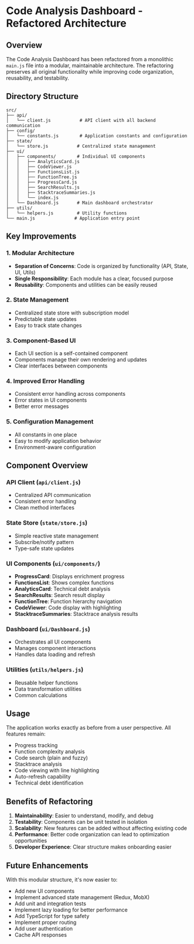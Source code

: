 # Code Analysis Dashboard - Refactored Architecture

## Overview

The Code Analysis Dashboard has been refactored from a monolithic `main.js` file into a modular, maintainable architecture. The refactoring preserves all original functionality while improving code organization, reusability, and testability.

## Directory Structure

```
src/
├── api/
│   └── client.js           # API client with all backend communication
├── config/
│   └── constants.js        # Application constants and configuration
├── state/
│   └── store.js           # Centralized state management
├── ui/
│   ├── components/        # Individual UI components
│   │   ├── AnalyticsCard.js
│   │   ├── CodeViewer.js
│   │   ├── FunctionsList.js
│   │   ├── FunctionTree.js
│   │   ├── ProgressCard.js
│   │   ├── SearchResults.js
│   │   ├── StacktraceSummaries.js
│   │   └── index.js
│   └── Dashboard.js       # Main dashboard orchestrator
├── utils/
│   └── helpers.js         # Utility functions
└── main.js               # Application entry point

```

## Key Improvements

### 1. Modular Architecture
- **Separation of Concerns**: Code is organized by functionality (API, State, UI, Utils)
- **Single Responsibility**: Each module has a clear, focused purpose
- **Reusability**: Components and utilities can be easily reused

### 2. State Management
- Centralized state store with subscription model
- Predictable state updates
- Easy to track state changes

### 3. Component-Based UI
- Each UI section is a self-contained component
- Components manage their own rendering and updates
- Clear interfaces between components

### 4. Improved Error Handling
- Consistent error handling across components
- Error states in UI components
- Better error messages

### 5. Configuration Management
- All constants in one place
- Easy to modify application behavior
- Environment-aware configuration

## Component Overview

### API Client (`api/client.js`)
- Centralized API communication
- Consistent error handling
- Clean method interfaces

### State Store (`state/store.js`)
- Simple reactive state management
- Subscribe/notify pattern
- Type-safe state updates

### UI Components (`ui/components/`)
- **ProgressCard**: Displays enrichment progress
- **FunctionsList**: Shows complex functions
- **AnalyticsCard**: Technical debt analysis
- **SearchResults**: Search result display
- **FunctionTree**: Function hierarchy navigation
- **CodeViewer**: Code display with highlighting
- **StacktraceSummaries**: Stacktrace analysis results

### Dashboard (`ui/Dashboard.js`)
- Orchestrates all UI components
- Manages component interactions
- Handles data loading and refresh

### Utilities (`utils/helpers.js`)
- Reusable helper functions
- Data transformation utilities
- Common calculations

## Usage

The application works exactly as before from a user perspective. All features remain:
- Progress tracking
- Function complexity analysis
- Code search (plain and fuzzy)
- Stacktrace analysis
- Code viewing with line highlighting
- Auto-refresh capability
- Technical debt identification

## Benefits of Refactoring

1. **Maintainability**: Easier to understand, modify, and debug
2. **Testability**: Components can be unit tested in isolation
3. **Scalability**: New features can be added without affecting existing code
4. **Performance**: Better code organization can lead to optimization opportunities
5. **Developer Experience**: Clear structure makes onboarding easier

## Future Enhancements

With this modular structure, it's now easier to:
- Add new UI components
- Implement advanced state management (Redux, MobX)
- Add unit and integration tests
- Implement lazy loading for better performance
- Add TypeScript for type safety
- Implement proper routing
- Add user authentication
- Cache API responses 